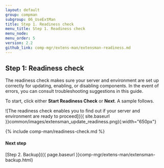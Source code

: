 ```yaml
---
layout: default 
group: compman
subgroup: 06_UseExtMan
title: Step 1. Readiness check
menu_title: Step 1. Readiness check
menu_node: 
menu_order: 5
version: 2.2
github_link: comp-mgr/extens-man/extensman-readiness.md
---
```


## Step 1: Readiness check
The readiness check makes sure your server and environment are set up correctly for updating, enabling, or disabling components. In the event of errors, you can consult troubleshooting suggestions in this guide.

To start, click either **Start Readiness Check** or **Next**. A sample follows.

![The readiness check enables you to find out if your server and environment are ready to proceed]({{ site.baseurl }}common/images/extensman_update_readiness.png){:width="650px"}

{% include comp-man/readiness-check.md %}

#### Next step
[Step 2. Backup]({{ page.baseurl }}comp-mgr/extens-man/extensman-backup.html)